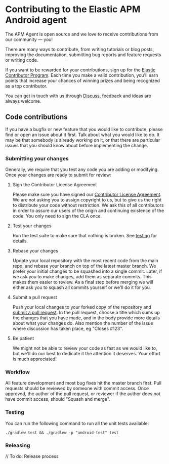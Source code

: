 # Contributing to the Elastic APM Android agent

The APM Agent is open source and we love to receive contributions from our community — you!

There are many ways to contribute, from writing tutorials or blog posts, improving the
documentation, submitting bug reports and feature requests or writing code.

If you want to be rewarded for your contributions, sign up for
the [Elastic Contributor Program](https://www.elastic.co/community/contributor). Each time you make
a valid contribution, you’ll earn points that increase your chances of winning prizes and being
recognized as a top contributor.

You can get in touch with us through [Discuss](https://discuss.elastic.co/c/apm), feedback and ideas
are always welcome.

## Code contributions

If you have a bugfix or new feature that you would like to contribute, please find or open an issue
about it first. Talk about what you would like to do. It may be that somebody is already working on
it, or that there are particular issues that you should know about before implementing the change.

### Submitting your changes

Generally, we require that you test any code you are adding or modifying. Once your changes are
ready to submit for review:

1. Sign the Contributor License Agreement

   Please make sure you have signed
   our [Contributor License Agreement](https://www.elastic.co/contributor-agreement/). We are not
   asking you to assign copyright to us, but to give us the right to distribute your code without
   restriction. We ask this of all contributors in order to assure our users of the origin and
   continuing existence of the code. You only need to sign the CLA once.

2. Test your changes

   Run the test suite to make sure that nothing is broken. See [testing](#testing) for details.

3. Rebase your changes

   Update your local repository with the most recent code from the main repo, and rebase your branch
   on top of the latest master branch. We prefer your initial changes to be squashed into a single
   commit. Later, if we ask you to make changes, add them as separate commits. This makes them
   easier to review. As a final step before merging we will either ask you to squash all commits
   yourself or we'll do it for you.

4. Submit a pull request

   Push your local changes to your forked copy of the repository
   and [submit a pull request](https://help.github.com/articles/using-pull-requests). In the pull
   request, choose a title which sums up the changes that you have made, and in the body provide
   more details about what your changes do. Also mention the number of the issue where discussion
   has taken place, eg "Closes #123".

5. Be patient

   We might not be able to review your code as fast as we would like to, but we'll do our best to
   dedicate it the attention it deserves. Your effort is much appreciated!

### Workflow

All feature development and most bug fixes hit the master branch first. Pull requests should be
reviewed by someone with commit access. Once approved, the author of the pull request, or reviewer
if the author does not have commit access, should "Squash and merge".

### Testing

You can run the following command to run all the unit tests available:

```text
./gradlew test && ./gradlew -p "android-test" test
```

### Releasing

// To do: Release process